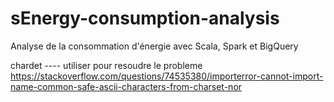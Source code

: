 # sEnergy-consumption-analysis
Analyse de la consommation d'énergie avec Scala, Spark et BigQuery

chardet ---- utiliser pour resoudre le probleme https://stackoverflow.com/questions/74535380/importerror-cannot-import-name-common-safe-ascii-characters-from-charset-nor
